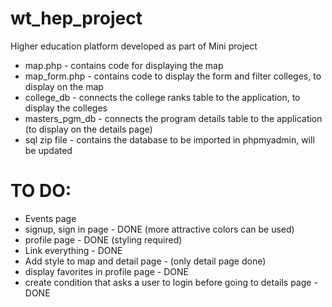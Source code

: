# wt_hep_project
Higher education platform developed as part of Mini project


* map.php - contains code for displaying the map
* map_form.php - contains code to display the form and filter colleges, to display on the map
* college_db - connects the college ranks table to the application, to display the colleges
* masters_pgm_db - connects the program details table to the application (to display on the details page)
* sql zip file - contains the database to be imported in phpmyadmin, will be updated


# TO DO:
* Events page 
* signup, sign in page - DONE (more attractive colors can be used)
* profile page - DONE (styling required)
* Link everything - DONE
* Add style to map and detail page - (only detail page done)
* display favorites in profile page - DONE
* create condition that asks a user to login before going to details page - DONE
